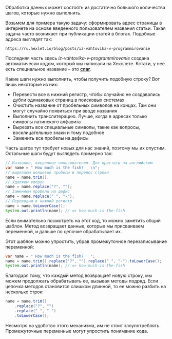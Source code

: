 Обработка данных может состоять из достаточно большого количества шагов, которые нужно выполнить.

Возьмем для примера такую задачу: сформировать адрес страницы в интернете на основе введенного пользователем названия статьи. Такая задача часто возникает при публикации статей в блогах. Подобные адреса выглядят так:

```
https://ru.hexlet.io/blog/posts/iz-vahtovika-v-programmirovanie
```

Последняя часть здесь *iz-vahtovika-v-programmirovanie* создана автоматически кодом, который мы написали на Хекслете. Кстати, у нее есть специальное название – это [**слаг**](https://en.wikipedia.org/wiki/Clean_URL#Slug).

Какие шаги нужно выполнить, чтобы получить подобную строку? Вот лишь некоторые из них:

* Перевести все в нижний регистр, чтобы случайно не создавались дубли одинаковых страниц в поисковых системах
* Очистить название от пробельных символов на концах. Там они могут случайно появиться при вводе названия
* Выполнить транслитерацию. Лучше, когда в адресах только символы латинского алфавита
* Вырезать все специальные символы, такие как вопросы, восклицательные знаки и тому подобное
* Заменить все пробелы на дефисы

Часть шагов тут требует новых для нас знаний, поэтому мы их опустим. Остальные шаги будут выглядеть примерно так:

```java
// Название, введенное пользователем. Для простоты на английском
var name = " How much is the fish?   \n";
// вырезаем концевые пробелы и перенос строки
name = name.trim();
// Удаляем вопрос
name = name.replace("?", "");
// Заменяем пробелы на дефис
name = name.replace(" ", "-");
// Переводим в нижний регистр
name = name.toLowerCase();
System.out.println(name); // => how-much-is-the-fish
```

Если внимательно посмотреть на этот код, то можно заметить общий шаблон. Метод возвращает данные, которые мы присваиваем переменной, и дальше по цепочке обрабатывает их.

Этот шаблон можно упростить, убрав промежуточное перезаписывание переменной:

```java
var name = " How much is the fish?   ";
name = name.trim().replace("?", "").replace(" ", "-").toLowerCase();
System.out.println(name); // => how-much-is-the-fish
```

Благодаря тому, что каждый метод возвращает новую строку, мы можем продолжать обрабатывать ее, вызывая методы подряд. Если цепочка методов становится слишком длинной, то ее можно разбить на несколько строк:

```java
name = name.trim()
    .replace("?", "")
    .replace(" ", "-")
    .toLowerCase();
```

Несмотря на удобство этого механизма, им не стоит злоупотреблять. Промежуточные переменные могут упростить понимание кода.
